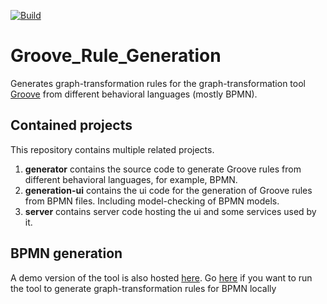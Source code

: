 [![Build](https://github.com/timKraeuter/Groove_Rule_Generation/actions/workflows/gradle.yml/badge.svg)](https://github.com/timKraeuter/Groove_Rule_Generation/actions/workflows/gradle.yml)

# Groove_Rule_Generation
Generates graph-transformation rules for the graph-transformation tool [Groove](https://groove.ewi.utwente.nl/about) from different behavioral languages (mostly BPMN).

## Contained projects
This repository contains multiple related projects.
1. **generator** contains the source code to generate Groove rules from different behavioral languages, for example, BPMN.
2. **generation-ui** contains the ui code for the generation of Groove rules from BPMN files. Including model-checking of BPMN models.
3. **server** contains server code hosting the ui and some services used by it.

## BPMN generation
A demo version of the tool is also hosted [here](https://bpmn-analyzer.herokuapp.com/).
Go [here](/server/README.md) if you want to run the tool to generate graph-transformation rules for BPMN locally
